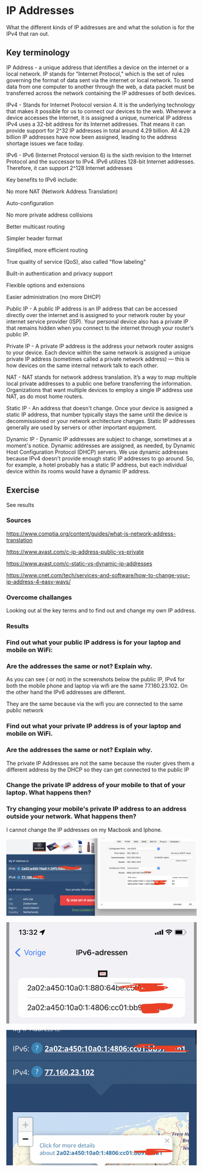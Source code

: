 # IP Addresses

What the different kinds of IP addresses are and what the solution is for the IPv4 that ran out.

## Key terminology

IP Address - a unique address that identifies a device on the internet or a local network. IP stands for "Internet Protocol," which is the set of rules governing the format of data sent via the internet or local network. To send data from one computer to another through the web, a data packet must be transferred across the network containing the IP addresses of both devices.



IPv4 - Stands for Internet Protocol version 4. It is the underlying technology that makes it possible for us to connect our devices to the web. Whenever a device accesses the Internet, it is assigned a unique, numerical IP address
IPv4 uses a 32-bit address for its Internet addresses. That means it can provide support for 2^32 IP addresses in total around 4.29 billion. All 4.29 billion IP addresses have now been assigned, leading to the address shortage issues we face today.

IPv6 - IPv6 (Internet Protocol version 6) is the sixth revision to the Internet Protocol and the successor to IPv4. 
IPv6 utilizes 128-bit Internet addresses. Therefore, it can support 2^128 Internet addresses

Key benefits to IPv6 include:


No more NAT (Network Address Translation)

Auto-configuration

No more private address collisions

Better multicast routing

Simpler header format

Simplified, more efficient routing

True quality of service (QoS), also called "flow labeling"

Built-in authentication and privacy support

Flexible options and extensions

Easier administration (no more DHCP)

Public IP - A public IP address is an IP address that can be accessed directly over the internet and is assigned to your network router by your internet service provider (ISP). Your personal device also has a private IP that remains hidden when you connect to the internet through your router’s public IP.

Private IP - A private IP address is the address your network router assigns to your device. Each device within the same network is assigned a unique private IP address (sometimes called a private network address) — this is how devices on the same internal network talk to each other.

NAT - NAT stands for network address translation. It’s a way to map multiple local private addresses to a public one before transferring the information. Organizations that want multiple devices to employ a single IP address use NAT, as do most home routers.

Static IP - An address that doesn't change. Once your device is assigned a static IP address, that number typically stays the same until the device is decommissioned or your network architecture changes. Static IP addresses generally are used by servers or other important equipment.

Dynamic IP - Dynamic IP addresses are subject to change, sometimes at a moment's notice. Dynamic addresses are assigned, as needed, by Dynamic Host Configuration Protocol (DHCP) servers.
We use dynamic addresses because IPv4 doesn't provide enough static IP addresses to go around. So, for example, a hotel probably has a static IP address, but each individual device within its rooms would have a dynamic IP address.


## Exercise

See results

### Sources

https://www.comptia.org/content/guides/what-is-network-address-translation

https://www.avast.com/c-ip-address-public-vs-private

https://www.avast.com/c-static-vs-dynamic-ip-addresses

https://www.cnet.com/tech/services-and-software/how-to-change-your-ip-address-4-easy-ways/


### Overcome challanges

Looking out al the key terms and to find out and change my own IP address.

### Results

### Find out what your public IP address is for your laptop and mobile on WiFi:

### Are the addresses the same or not? Explain why.

As you can see ( or not) in the screenshots below the public IP, IPv4 for both the mobile phone and laptop via wifi are the same 77.160.23.102. On the other hand the IPv6 addresses are different.
 
They are the same because via the wifi you are connected to the same public network



### Find out what your private IP address is of your laptop and mobile on WiFi.

### Are the addresses the same or not? Explain why.

The private IP Addresses are not the same because the router gives them a different address by the DHCP so they can get connected to the public IP



### Change the private IP address of your mobile to that of your laptop. What happens then?


### Try changing your mobile's private IP address to an address outside your network. What happens then?


I cannot change the IP addresses on my Macbook and Iphone.


![screenshot](../00_includes/ntw/ip1.png)

![screenshot](../00_includes/ntw/ip2.png)

![screenshot](../00_includes/ntw/ip3.png)

